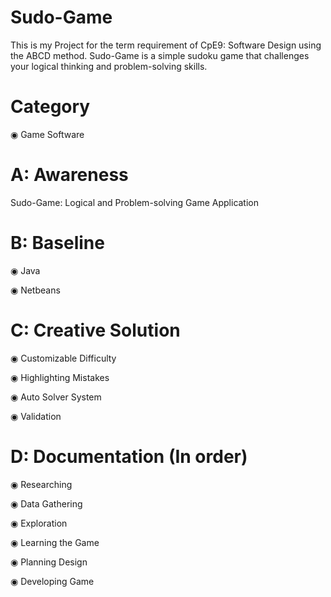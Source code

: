 # Sudo-Game
This is my Project for the term requirement of CpE9: Software Design using the ABCD method. Sudo-Game is a simple sudoku game that challenges your logical thinking and problem-solving skills.


# Category
◉ Game Software


# A: Awareness
Sudo-Game: Logical and Problem-solving Game Application


# B: Baseline
◉ Java

◉ Netbeans


# C: Creative Solution
◉ Customizable Difficulty

◉ Highlighting Mistakes

◉ Auto Solver System

◉ Validation


# D: Documentation (In order)
◉ Researching

◉ Data Gathering

◉ Exploration

◉ Learning the Game

◉ Planning Design

◉ Developing Game
